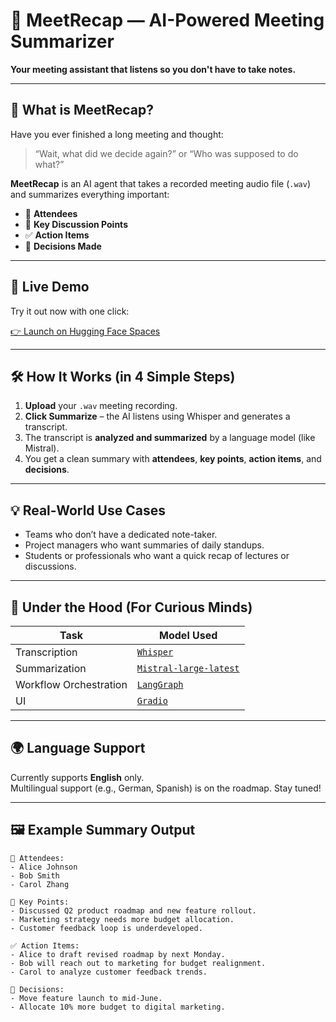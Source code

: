 # 🤖 MeetRecap — AI-Powered Meeting Summarizer

**Your meeting assistant that listens so you don't have to take notes.**

---

## 📌 What is MeetRecap?

Have you ever finished a long meeting and thought:
> “Wait, what did we decide again?” or “Who was supposed to do what?”

**MeetRecap** is an AI agent that takes a recorded meeting audio file (`.wav`) and summarizes everything important:
- 👥 **Attendees**
- 💬 **Key Discussion Points**
- ✅ **Action Items**
- 📎 **Decisions Made**

---

## 🚀 Live Demo

Try it out now with one click:

[👉 Launch on Hugging Face Spaces](https://huggingface.co/spaces/nharshavardhana/MeetRecap)

---

## 🛠 How It Works (in 4 Simple Steps)

1. **Upload** your `.wav` meeting recording.
2. **Click Summarize** – the AI listens using Whisper and generates a transcript.
3. The transcript is **analyzed and summarized** by a language model (like Mistral).
4. You get a clean summary with **attendees**, **key points**, **action items**, and **decisions**.

---

## 💡 Real-World Use Cases

- Teams who don’t have a dedicated note-taker.
- Project managers who want summaries of daily standups.
- Students or professionals who want a quick recap of lectures or discussions.

---

## 🧠 Under the Hood (For Curious Minds)

| Task | Model Used |
|------|------------|
| Transcription | [`Whisper`](https://github.com/openai/whisper) |
| Summarization | [`Mistral-large-latest`](https://mistral.ai) |
| Workflow Orchestration | [`LangGraph`](https://www.langgraph.dev/) |
| UI | [`Gradio`](https://gradio.app) |

---

## 🌍 Language Support

Currently supports **English** only.  
Multilingual support (e.g., German, Spanish) is on the roadmap. Stay tuned!

---

## 🖼 Example Summary Output

```text
📌 Attendees:
- Alice Johnson
- Bob Smith
- Carol Zhang

💬 Key Points:
- Discussed Q2 product roadmap and new feature rollout.
- Marketing strategy needs more budget allocation.
- Customer feedback loop is underdeveloped.

✅ Action Items:
- Alice to draft revised roadmap by next Monday.
- Bob will reach out to marketing for budget realignment.
- Carol to analyze customer feedback trends.

📎 Decisions:
- Move feature launch to mid-June.
- Allocate 10% more budget to digital marketing.

